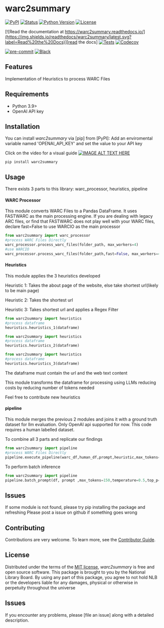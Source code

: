 # warc2summary

[![PyPI](https://img.shields.io/pypi/v/warc2summary.svg)][pypi status]
[![Status](https://img.shields.io/pypi/status/warc2summary.svg)][pypi status]
[![Python Version](https://img.shields.io/pypi/pyversions/warc2summary)][pypi status]
[![License](https://img.shields.io/pypi/l/warc2summary)][license]

[![Read the documentation at https://warc2summary.readthedocs.io/](https://img.shields.io/readthedocs/warc2summary/latest.svg?label=Read%20the%20Docs)][read the docs]
[![Tests](https://github.com/masamune-prog/warc2summary/workflows/Tests/badge.svg)][tests]
[![Codecov](https://codecov.io/gh/masamune-prog/warc2summary/branch/main/graph/badge.svg)][codecov]

[![pre-commit](https://img.shields.io/badge/pre--commit-enabled-brightgreen?logo=pre-commit&logoColor=white)][pre-commit]
[![Black](https://img.shields.io/badge/code%20style-black-000000.svg)][black]

[pypi status]: https://pypi.org/project/warc2summary/
[read the docs]: https://warc2summary.readthedocs.io/
[tests]: https://github.com/masamune-prog/warc2summary/actions?workflow=Tests
[codecov]: https://app.codecov.io/gh/masamune-prog/warc2summary
[pre-commit]: https://github.com/pre-commit/pre-commit
[black]: https://github.com/psf/black

## Features

Implementation of Heuristics to process WARC Files 

## Requirements

- Python 3.9>
- OpenAI API key

## Installation

You can install _warc2summary_ via [pip] from [PyPI]:
Add an enviromental variable named 'OPENAI_API_KEY' and set the value to your API key

Click on the video for a visual guide
[![IMAGE ALT TEXT HERE](https://img.youtube.com/vi/hgXJia5WxtY/0.jpg)](https://www.youtube.com/watch?v=hgXJia5WxtY)
```console
pip install warc2summary
```



## Usage

There exists 3 parts to this library: warc_processor, heuristics, pipeline

#### WARC Processor

This module converts WARC Files to a Pandas DataFrame. It uses FASTWARC as the main processing engine. 
If you are dealing with legacy ARC files, or find that FASTWARC does not play well with your WARC files, declare fast=False to use WARCIO as the main processor


```python 
from warc2summary import warc_processor
#process WARC Files Directly
warc_processor.process_warc_files(folder_path, max_workers=4)
#use WARCIO
warc_processor.process_warc_files(folder_path,fast=False, max_workers=4)
```

#### Heuristics
This module applies the 3 heuristics developed

Heuristic 1: Takes the about page of the website, else take shortest url(likely to be main page)

Heuristic 2: Takes the shortest url

Heuristic 3: Takes shortest url and applies a Regex Filter


```python 
from warc2summary import heuristics
#process dataframe
heuristics.heuristics_1(dataframe)
```

```python 
from warc2summary import heuristics
#process dataframe
heuristics.heuristics_2(dataframe)
```

```python 
from warc2summary import heuristics
#process dataframe
heuristics.heuristics_3(dataframe)
```
The dataframe must contain the url and the web text content

This module transforms the dataframe for processing using LLMs reducing costs by reducing number of tokens needed

Feel free to contribute new heuristics

#### pipeline

This module merges the previous 2 modules and joins it with a ground truth dataset for llm evaluation. Only OpenAI api supported for now. This code requires a human labelled dataset. 

To combine all 3 parts and replicate our findings

```python
from warc2summary import pipeline
#process WARC Files Directly
pipeline.execute_pipeline(warc_df,human_df,prompt,heuristic,max_tokens=1000,temperature=0.5,top_p=0.95,frequency_penalty=0.0,presence_penalty=0.0,model="gpt-4o",debug=False)
```
To perform batch inference

```python
from warc2summary import pipeline
pipeline.batch_prompt(df, prompt ,max_tokens=150,temperature=0.5,top_p=0.95,frequency_penalty=0.0,presence_penalty=0.0,model="gpt-4o",debug=False)
```
## Issues

If some module is not found, please try pip installing the package and refreshing
Please post a issue on github if something goes wrong


## Contributing

Contributions are very welcome.
To learn more, see the [Contributor Guide].

## License

Distributed under the terms of the [MIT license][license],
_warc2summary_ is free and open source software.
This package is brought to you by the National Library Board. By using any part of this package, you agree to not hold NLB or the developers liable for any damages, physical or otherwise in perpetuity throughout the universe
## Issues

If you encounter any problems,
please [file an issue] along with a detailed description.


<!-- github-only -->

[license]: https://github.com/masamune-prog/warc2summary/blob/main/LICENSE
[contributor guide]: https://github.com/masamune-prog/warc2summary/blob/main/CONTRIBUTING.md
[command-line reference]: https://warc2summary.readthedocs.io/en/latest/usage.html
